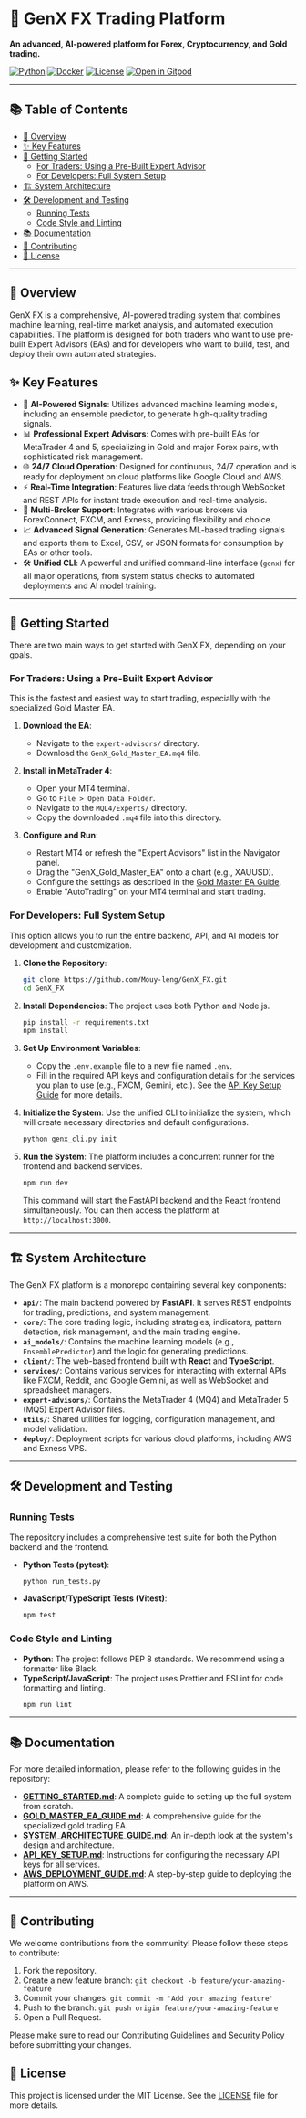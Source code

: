 # 🚀 GenX FX Trading Platform

**An advanced, AI-powered platform for Forex, Cryptocurrency, and Gold trading.**

[![Python](https://img.shields.io/badge/Python-3.9+-blue.svg)](https://www.python.org/downloads/)
[![Docker](https://img.shields.io/badge/Docker-Ready-blue.svg)](https://www.docker.com/)
[![License](https://img.shields.io/badge/License-MIT-green.svg)](LICENSE)
[![Open in Gitpod](https://gitpod.io/button/open-in-gitpod.svg)](https://gitpod.io/#https://github.com/Mouy-leng/GenX_FX)

---

## 📚 Table of Contents
- [🎯 Overview](#-overview)
- [✨ Key Features](#-key-features)
- [🚀 Getting Started](#-getting-started)
  - [For Traders: Using a Pre-Built Expert Advisor](#for-traders-using-a-pre-built-expert-advisor)
  - [For Developers: Full System Setup](#for-developers-full-system-setup)
- [🏗️ System Architecture](#️-system-architecture)
- [🛠️ Development and Testing](#️-development-and-testing)
  - [Running Tests](#running-tests)
  - [Code Style and Linting](#code-style-and-linting)
- [📚 Documentation](#-documentation)
- [🤝 Contributing](#-contributing)
- [📄 License](#-license)

---

## 🎯 Overview

GenX FX is a comprehensive, AI-powered trading system that combines machine learning, real-time market analysis, and automated execution capabilities. The platform is designed for both traders who want to use pre-built Expert Advisors (EAs) and for developers who want to build, test, and deploy their own automated strategies.

## ✨ Key Features

-   🤖 **AI-Powered Signals**: Utilizes advanced machine learning models, including an ensemble predictor, to generate high-quality trading signals.
-   📊 **Professional Expert Advisors**: Comes with pre-built EAs for MetaTrader 4 and 5, specializing in Gold and major Forex pairs, with sophisticated risk management.
-   🌐 **24/7 Cloud Operation**: Designed for continuous, 24/7 operation and is ready for deployment on cloud platforms like Google Cloud and AWS.
-   ⚡ **Real-Time Integration**: Features live data feeds through WebSocket and REST APIs for instant trade execution and real-time analysis.
-   🔗 **Multi-Broker Support**: Integrates with various brokers via ForexConnect, FXCM, and Exness, providing flexibility and choice.
-   📈 **Advanced Signal Generation**: Generates ML-based trading signals and exports them to Excel, CSV, or JSON formats for consumption by EAs or other tools.
-   🛠️ **Unified CLI**: A powerful and unified command-line interface (`genx`) for all major operations, from system status checks to automated deployments and AI model training.

---

## 🚀 Getting Started

There are two main ways to get started with GenX FX, depending on your goals.

### For Traders: Using a Pre-Built Expert Advisor

This is the fastest and easiest way to start trading, especially with the specialized Gold Master EA.

1.  **Download the EA**:
    -   Navigate to the `expert-advisors/` directory.
    -   Download the `GenX_Gold_Master_EA.mq4` file.

2.  **Install in MetaTrader 4**:
    -   Open your MT4 terminal.
    -   Go to `File > Open Data Folder`.
    -   Navigate to the `MQL4/Experts/` directory.
    -   Copy the downloaded `.mq4` file into this directory.

3.  **Configure and Run**:
    -   Restart MT4 or refresh the "Expert Advisors" list in the Navigator panel.
    -   Drag the "GenX\_Gold\_Master\_EA" onto a chart (e.g., XAUUSD).
    -   Configure the settings as described in the [Gold Master EA Guide](GOLD_MASTER_EA_GUIDE.md).
    -   Enable "AutoTrading" on your MT4 terminal and start trading.

### For Developers: Full System Setup

This option allows you to run the entire backend, API, and AI models for development and customization.

1.  **Clone the Repository**:
    ```bash
    git clone https://github.com/Mouy-leng/GenX_FX.git
    cd GenX_FX
    ```

2.  **Install Dependencies**:
    The project uses both Python and Node.js.
    ```bash
    pip install -r requirements.txt
    npm install
    ```

3.  **Set Up Environment Variables**:
    -   Copy the `.env.example` file to a new file named `.env`.
    -   Fill in the required API keys and configuration details for the services you plan to use (e.g., FXCM, Gemini, etc.). See the [API Key Setup Guide](API_KEY_SETUP.md) for more details.

4.  **Initialize the System**:
    Use the unified CLI to initialize the system, which will create necessary directories and default configurations.
    ```bash
    python genx_cli.py init
    ```

5.  **Run the System**:
    The platform includes a concurrent runner for the frontend and backend services.
    ```bash
    npm run dev
    ```
    This command will start the FastAPI backend and the React frontend simultaneously. You can then access the platform at `http://localhost:3000`.

---

## 🏗️ System Architecture

The GenX FX platform is a monorepo containing several key components:

-   **`api/`**: The main backend powered by **FastAPI**. It serves REST endpoints for trading, predictions, and system management.
-   **`core/`**: The core trading logic, including strategies, indicators, pattern detection, risk management, and the main trading engine.
-   **`ai_models/`**: Contains the machine learning models (e.g., `EnsemblePredictor`) and the logic for generating predictions.
-   **`client/`**: The web-based frontend built with **React** and **TypeScript**.
-   **`services/`**: Contains various services for interacting with external APIs like FXCM, Reddit, and Google Gemini, as well as WebSocket and spreadsheet managers.
-   **`expert-advisors/`**: Contains the MetaTrader 4 (MQ4) and MetaTrader 5 (MQ5) Expert Advisor files.
-   **`utils/`**: Shared utilities for logging, configuration management, and model validation.
-   **`deploy/`**: Deployment scripts for various cloud platforms, including AWS and Exness VPS.

---

## 🛠️ Development and Testing

### Running Tests

The repository includes a comprehensive test suite for both the Python backend and the frontend.

-   **Python Tests (pytest)**:
    ```bash
    python run_tests.py
    ```
-   **JavaScript/TypeScript Tests (Vitest)**:
    ```bash
    npm test
    ```

### Code Style and Linting

-   **Python**: The project follows PEP 8 standards. We recommend using a formatter like Black.
-   **TypeScript/JavaScript**: The project uses Prettier and ESLint for code formatting and linting.
    ```bash
    npm run lint
    ```

---

## 📚 Documentation

For more detailed information, please refer to the following guides in the repository:

-   **[GETTING_STARTED.md](GETTING_STARTED.md)**: A complete guide to setting up the full system from scratch.
-   **[GOLD_MASTER_EA_GUIDE.md](GOLD_MASTER_EA_GUIDE.md)**: A comprehensive guide for the specialized gold trading EA.
-   **[SYSTEM_ARCHITECTURE_GUIDE.md](SYSTEM_ARCHITECTURE_GUIDE.md)**: An in-depth look at the system's design and architecture.
-   **[API_KEY_SETUP.md](API_KEY_SETUP.md)**: Instructions for configuring the necessary API keys for all services.
-   **[AWS_DEPLOYMENT_GUIDE.md](AWS_DEPLOYMENT_GUIDE.md)**: A step-by-step guide to deploying the platform on AWS.

---

## 🤝 Contributing

We welcome contributions from the community! Please follow these steps to contribute:

1.  Fork the repository.
2.  Create a new feature branch: `git checkout -b feature/your-amazing-feature`
3.  Commit your changes: `git commit -m 'Add your amazing feature'`
4.  Push to the branch: `git push origin feature/your-amazing-feature`
5.  Open a Pull Request.

Please make sure to read our [Contributing Guidelines](CODE_OF_CONDUCT.md) and [Security Policy](SECURITY.md) before submitting your changes.

## 📄 License

This project is licensed under the MIT License. See the [LICENSE](LICENSE) file for more details.
